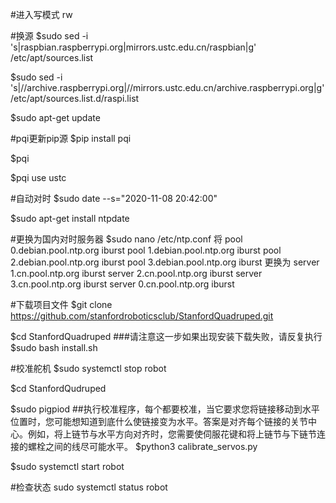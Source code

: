 #进入写模式
rw

#换源
$sudo sed -i 's|raspbian.raspberrypi.org|mirrors.ustc.edu.cn/raspbian|g' /etc/apt/sources.list

$sudo sed -i 's|//archive.raspberrypi.org|//mirrors.ustc.edu.cn/archive.raspberrypi.org|g' /etc/apt/sources.list.d/raspi.list

$sudo apt-get update

#pqi更新pip源
$pip install pqi

$pqi

$pqi use ustc

#自动对时
$sudo date  --s="2020-11-08 20:42:00"

$sudo apt-get install ntpdate 

#更换为国内对时服务器
$sudo nano /etc/ntp.conf
将
pool 0.debian.pool.ntp.org iburst
pool 1.debian.pool.ntp.org iburst
pool 2.debian.pool.ntp.org iburst
pool 3.debian.pool.ntp.org iburst
更换为
server 1.cn.pool.ntp.org iburst
server 2.cn.pool.ntp.org iburst
server 3.cn.pool.ntp.org iburst
server 0.cn.pool.ntp.org iburst

#下载项目文件
$git clone https://github.com/stanfordroboticsclub/StanfordQuadruped.git

$cd StanfordQuadruped
###请注意这一步如果出现安装下载失败，请反复执行
$sudo bash install.sh

#校准舵机
$sudo systemctl stop robot

$cd StanfordQudruped

$sudo pigpiod
##执行校准程序，每个都要校准，当它要求您将链接移动到水平位置时，您可能想知道到底什么使链接变为水平。答案是对齐每个链接的关节中心。例如，将上链节与水平方向对齐时，您需要使伺服花键和将上链节与下链节连接的螺栓之间的线尽可能水平。
$python3 calibrate_servos.py

$sudo systemctl start robot

#检查状态
sudo systemctl status robot
